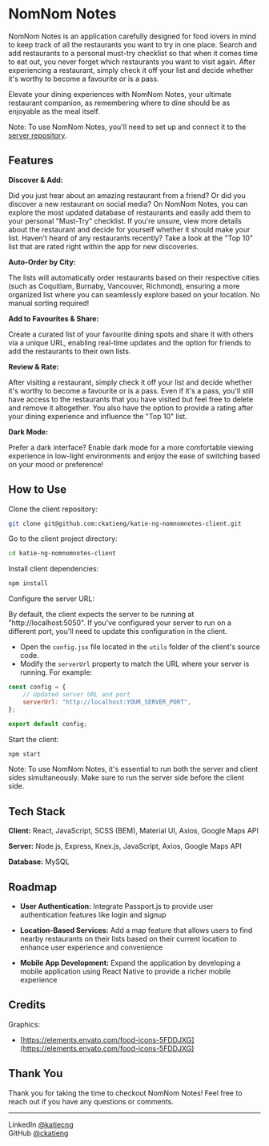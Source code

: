 # NomNom Notes

NomNom Notes is an application carefully designed for food lovers in mind to keep track of all the restaurants you want to try in one place. Search and add restaurants to a personal must-try checklist so that when it comes time to eat out, you never forget which restaurants you want to visit again. After experiencing a restaurant, simply check it off your list and decide whether it's worthy to become a favourite or is a pass.

Elevate your dining experiences with NomNom Notes, your ultimate restaurant companion, as remembering where to dine should be as enjoyable as the meal itself.

Note: To use NomNom Notes, you'll need to set up and connect it to the [server repository](https://github.com/ckatieng/katie-ng-nomnomnotes-server.git).


## Features

**Discover & Add:** 

Did you just hear about an amazing restaurant from a friend? Or did you discover a new restaurant on social media? On NomNom Notes, you can explore the most updated database of restaurants and easily add them to your personal "Must-Try" checklist. If you're unsure, view more details about the restaurant and decide for yourself whether it should make your list. Haven't heard of any restaurants recently? Take a look at the "Top 10" list that are rated right within the app for new discoveries. 

**Auto-Order by City:** 

The lists will automatically order restaurants based on their respective cities (such as Coquitlam, Burnaby, Vancouver, Richmond), ensuring a more organized list where you can seamlessly explore based on your location. No manual sorting required! 

**Add to Favourites & Share:** 

Create a curated list of your favourite dining spots and share it with others via a unique URL, enabling real-time updates and the option for friends to add the restaurants to their own lists.

**Review & Rate:** 

After visiting a restaurant, simply check it off your list and decide whether it's worthy to become a favourite or is a pass. Even if it's a pass, you'll still have access to the restaurants that you have visited but feel free to delete and remove it altogether. You also have the option to provide a rating after your dining experience and influence the "Top 10" list.

**Dark Mode:**

Prefer a dark interface? Enable dark mode for a more comfortable viewing experience in low-light environments and enjoy the ease of switching based on your mood or preference!


## How to Use

Clone the client repository:

```bash
git clone git@github.com:ckatieng/katie-ng-nomnomnotes-client.git
```

Go to the client project directory:

```bash
cd katie-ng-nomnomnotes-client
```

Install client dependencies:

```bash
npm install
```

Configure the server URL:

By default, the client expects the server to be running at "http://localhost:5050". If you've configured your server to run on a different port, you'll need to update this configuration in the client.

- Open the `config.jsx` file located in the `utils` folder of the client's source code.
- Modify the `serverUrl` property to match the URL where your server is running. For example:

```javascript
const config = {
    // Updated server URL and port
    serverUrl: "http://localhost:YOUR_SERVER_PORT",
};

export default config;
```

Start the client:

```bash
npm start
```

Note: To use NomNom Notes, it's essential to run both the server and client sides simultaneously. Make sure to run the server side before the client side.


## Tech Stack

**Client:** React, JavaScript, SCSS (BEM), Material UI, Axios, Google Maps API

**Server:** Node.js, Express, Knex.js, JavaScript, Axios, Google Maps API

**Database:** MySQL


## Roadmap

- **User Authentication:** Integrate Passport.js to provide user authentication features like login and signup

- **Location-Based Services:** Add a map feature that allows users to find nearby restaurants on their lists based on their current location to enhance user experience and convenience

- **Mobile App Development:** Expand the application by developing a mobile application using React Native to provide a richer mobile experience


## Credits

Graphics: 
- [https://elements.envato.com/food-icons-5FDDJXG](https://elements.envato.com/food-icons-5FDDJXG)


## Thank You

Thank you for taking the time to checkout NomNom Notes! Feel free to reach out if you have any questions or comments.


---
LinkedIn [@katiecng](https://www.linkedin.com/in/katiecng/) <br>
GitHub [@ckatieng](https://github.com/ckatieng)